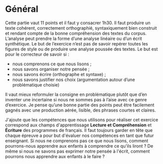 # Général

Cette partie vaut 11 points et il faut y consacrer 1h30. Il faut
produire un texte cohérent, correctement orthographié, syntaxiquement
bien construit et rendant compte de la bonne compréhension des textes du
corpus. L’analyse peut prendre la forme d’une analyse linéaire ou d’un 
écrit synthétique. Le but de l’exercice n’est pas de savoir repérer
toutes les figures de style ou de produire une analyse poussée des
textes. Le but est pour le correcteur de savoir si :
* nous comprenons ce que nous lisons ;
* nous savons organiser notre pensée ;
* nous savons écrire (orthographe et syntaxe) ;
* nous savons justifier nos choix (argumentation autour d’une
problématique choisie)

Il vaut mieux reformuler la consigne en problématique plutôt que d’en
inventer une incertaine si nous ne sommes pas à l’aise avec ce genre
d’exercice. Je pense qu’une bonne partie des points peut être facilement
gagnés avec une production aérée, lisible, des phrases courtes et
claires. 

J'ajoute que les compétences que nous utilisons pour réaliser cet
exercice correspond aux champs d'apprentissage **Lecture et
Compréhension** et **Écriture** des programmes de français. Il faut
toujours garder en tête que chaque épreuve a pour but d'évaluer nos
compétences en tant que futur enseignant. Si nous ne comprenons pas ce
que nous lisons, comment pourrons-nous apprendre aux enfants à
comprendre ce qu'ils liront ? De même si nous ne savons pas exprimer
notre pensée à l'écrit, comment pourrons nous apprendre aux enfants à le
faire ?
